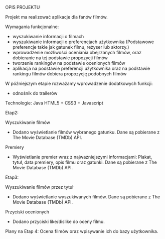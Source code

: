 OPIS PROJEKTU 

Projekt ma realizować aplikacje dla fanów filmów.


Wymagania funkcjonalne:

- wyszukiwanie informacji o filmach
- wyszukiwanie informacji o preferencjach użytkownika (Podstawowe preferencje takie jak gatunek filmu, reżyser lub aktorzy.)
- wprowadzenie możliwości oceniania obejrzanych filmów, oraz dobieranie na tej podstawie propozycji filmów
- tworzenie rankingów na podstawie ocenionych filmów 
- aplikacja na podstawie preferencji użytkownika oraz na podstawie rankingu filmów dobiera propozycję podobnych filmów 

W późniejszym etapie rozważamy wprowadzenie dodatkowych funkcji:
- odnośnik do trailerów


Technologie:
Java 
HTML5 + CSS3 + Javascript


Etap2:

Wyszukiwanie filmów
- Dodano wyświetlanie filmów wybranego gatunku. Dane są pobierane z The Movie Database (TMDb) API.

Premiery
- Wyświetlanie premier wraz z najważniejszymi informacjami: Plakat, tytuł, data premiery, opis filmu oraz gatunki. 
Dane są pobierane z The Movie Database (TMDb) API.


Etap3:

Wyszukiwanie filmów przez tytuł
- Dodano wyświetlanie wyszukiwanych filmów. Dane są pobierane z The Movie Database (TMDb) API.

Przyciski ocenionych
- Dodano przyciski like/dislike do oceny filmu. 

Plany na Etap 4: Ocena filmów oraz wpisywanie ich do bazy użytkownika.
